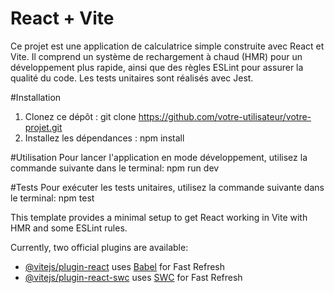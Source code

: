 # React + Vite

Ce projet est une application de calculatrice simple construite avec React et Vite. Il comprend un système de rechargement à chaud (HMR) pour un développement plus rapide, ainsi que des règles ESLint pour assurer la qualité du code. Les tests unitaires sont réalisés avec Jest.


#Installation
1. Clonez ce dépôt :  git clone https://github.com/votre-utilisateur/votre-projet.git
2. Installez les dépendances :  npm install

#Utilisation
Pour lancer l'application en mode développement, utilisez la commande suivante dans le terminal:  npm run dev

#Tests
Pour exécuter les tests unitaires, utilisez la commande suivante dans le terminal:  npm test


This template provides a minimal setup to get React working in Vite with HMR and some ESLint rules.

Currently, two official plugins are available:

- [@vitejs/plugin-react](https://github.com/vitejs/vite-plugin-react/blob/main/packages/plugin-react/README.md) uses [Babel](https://babeljs.io/) for Fast Refresh
- [@vitejs/plugin-react-swc](https://github.com/vitejs/vite-plugin-react-swc) uses [SWC](https://swc.rs/) for Fast Refresh
#




